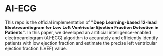 # AI-ECG
This repo is the official implementation of **"Deep Learning-based 12-lead Electrocardiogram for Low Left Ventricular Ejection Fraction Detection in Patients"**. In this paper, we developed an artificial intelligence-enabled electrocardiogram (AI-ECG) algorithm to accurately and efficiently identify patients with low ejection fraction and estimate the precise left ventricular ejection fraction (LVEF) value.
